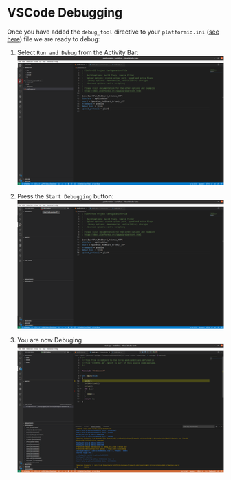 # VSCode Debugging
Once you have added the `debug_tool` directive to your `platformio.ini` ([see here](../UsingSeggerJLink.md)) file we are ready to debug:

 1. Select `Run and Debug` from the Activity Bar:
    ![Create GDB Remote Debug](../images/VSCode_Debug_Step_1.png)

 2. Press the `Start Debugging` button:
    ![Create GDB Remote Debug](../images/VSCode_Debug_Step_2.png)

 3. You are now Debuging
    ![Create GDB Remote Debug](../images/VSCode_Debug_Step_3.png)
